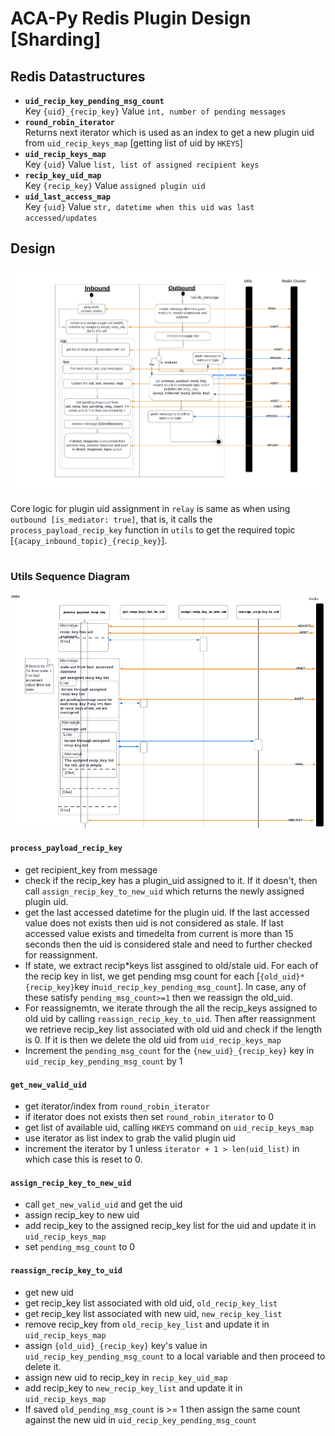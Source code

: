# ACA-Py Redis Plugin Design [Sharding]

## Redis Datastructures

- <b>`uid_recip_key_pending_msg_count`</b><br/>Key `{uid}_{recip_key}` Value `int, number of pending messages`
- <b>`round_robin_iterator`</b><br/>
  Returns next iterator which is used as an index to get a new plugin uid from `uid_recip_keys_map` [getting list of uid by `HKEYS`]
- <b>`uid_recip_keys_map`</b><br/>Key `{uid}` Value `list, list of assigned recipient keys`
- <b>`recip_key_uid_map`</b><br/>Key `{recip_key}` Value `assigned plugin uid`
- <b>`uid_last_access_map`</b><br/>Key `{uid}` Value `str, datetime when this uid was last accessed/updates`

## Design

![Inbound and Outbound](../../../docs/redis_design_final.png)
<br/>
<br/>
Core logic for plugin uid assignment in `relay` is same as when using `outbound [is_mediator: true]`, that is, it calls the `process_payload_recip_key` function in `utils` to get the required topic [`{acapy_inbound_topic}_{recip_key}`].
<br/>
<br/>

### Utils Sequence Diagram

![Utils Sequence Diagram](../../../docs/redis_utils_seq.png)
<br/>

#### `process_payload_recip_key`

- get recipient_key from message
- check if the recip_key has a plugin_uid assigned to it. If it doesn't, then call `assign_recip_key_to_new_uid` which returns the newly assigned plugin uid.
- get the last accessed datetime for the plugin uid. If the last accessed value does not exists then uid is not considered as stale. If last accessed value exists and timedelta from current is more than 15 seconds then the uid is considered stale and need to further checked for reassignment.
- If state, we extract recip*keys list assgined to old/stale uid. For each of the recip key in list, we get pending msg count for each [`{old_uid}*{recip_key}`key in`uid_recip_key_pending_msg_count`]. In case, any of these satisfy `pending_msg_count>=1` then we reassign the old_uid.
- For reassignemtn, we iterate through the all the recip_keys assigned to old uid by calling `reassign_recip_key_to_uid`. Then after reassignment we retrieve recip_key list associated with old uid and check if the length is 0. If it is then we delete the old uid from `uid_recip_keys_map`
- Increment the `pending_msg_count` for the `{new_uid}_{recip_key}` key in `uid_recip_key_pending_msg_count` by 1

#### `get_new_valid_uid`

- get iterator/index from `round_robin_iterator`
- if iterator does not exists then set `round_robin_iterator` to 0
- get list of available uid, calling `HKEYS` command on `uid_recip_keys_map`
- use iterator as list index to grab the valid plugin uid
- increment the iterator by 1 unless `iterator + 1 > len(uid_list)` in which case this is reset to 0.

#### `assign_recip_key_to_new_uid`

- call `get_new_valid_uid` and get the uid
- assign recip_key to new uid
- add recip_key to the assigned recip_key list for the uid and update it in `uid_recip_keys_map`
- set `pending_msg_count` to 0

#### `reassign_recip_key_to_uid`

- get new uid
- get recip_key list associated with old uid, `old_recip_key_list`
- get recip_key list associated with new uid, `new_recip_key_list`
- remove recip_key from `old_recip_key_list` and update it in `uid_recip_keys_map`
- assign `{old_uid}_{recip_key}` key's value in `uid_recip_key_pending_msg_count` to a local variable and then proceed to delete it.
- assign new uid to recip_key in `recip_key_uid_map`
- add recip_key to `new_recip_key_list` and update it in `uid_recip_keys_map`
- If saved `old_pending_msg_count` is >= 1 then assign the same count against the new uid in `uid_recip_key_pending_msg_count`
